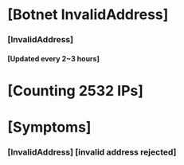 # [Botnet InvalidAddress]
### [InvalidAddress]
#### [Updated every 2~3 hours]

# [Counting 2532 IPs]

# [Symptoms] 
###   [InvalidAddress] [invalid address rejected]
